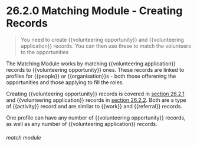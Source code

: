 # 26.2.0 Matching Module - Creating Records

> You need to create {{volunteering opportunity}} and {{volunteering application}} records. You can then use these to match the volunteers to the opportunities

The Matching Module works by matching {{volunteering application}} records to {{volunteering opportunity}} ones. These records are linked to profiles for {{people}} or {{organisation}}s - both those offerening the opportunities and those applying to fill the roles. 

Creating {{volunteering opportunity}} records is covered in [section 26.2.1](/help/index/p/26.2.1) and {{volunteering application}} records in [section 26.2.2](/help/index/p/26.2.2).  Both are a type of {{activity}} record and are similar to {{work}} and {{referral}} records.

One profile can have any number of {{volunteering opportunity}} records, as well as any number of {{volunteering application}} records.




###### match module
